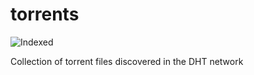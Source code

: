 torrents 
========
![Indexed](https://img.shields.io/badge/indexed-206711-blue)

Collection of torrent files discovered in the DHT network

